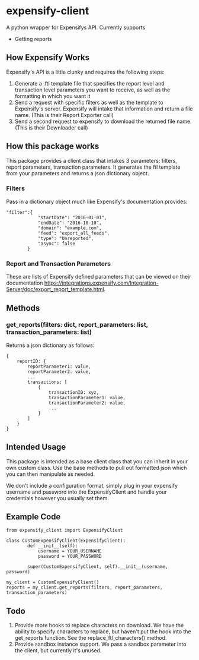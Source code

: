 # expensify-client
A python wrapper for Expensifys API.
Currently supports
- Getting reports

## How Expensify Works
Expensify's API is a little clunky and requires the following steps:
1. Generate a .ftl template file that specifies the report level and transaction
level parameters you want to receive, as well as the formatting in which you
want it
2. Send a request with specific filters as well as the template to Expensify's
server. Expensify will intake that information and return a file name. (This is
their Report Exporter call)
3. Send a second request to expensify to download the returned file name. (This is
their Downloader call)

## How this package works
This package provides a client class that intakes 3 parameters: filters, report 
parameters, transaction parameters. It generates the ftl template from your parameters and returns a json dictionary object.

### Filters
Pass in a dictionary object much like Expensify's documentation provides:
```
"filter":{
            "startDate": "2016-01-01",
            "endDate": "2016-10-10",
            "domain": "example.com",
            "feed": "export_all_feeds",
            "type": "Unreported",
            "async": false
        }
```

### Report and Transaction Parameters
These are lists of Expensify defined parameters that can be viewed on their documentation https://integrations.expensify.com/Integration-Server/doc/export_report_template.html. 

## Methods

### get_reports(filters: dict, report_parameters: list, transaction_parameters: list)

Returns a json dictionary as follows:
```
{
    reportID: {
        reportParameter1: value,
        reportParameter2: value,
        ...
        transactions: [
            {
                transactionID: xyz,
                transactionParameter1: value,
                transactionParameter2: value,
                ...
            }
        ]
    }
}
```
## Intended Usage
This package is intended as a base client class that you can inherit in your own custom class. Use the base methods to pull out formatted json which you can then manipulate as needed.

We don't include a configuration format, simply plug in your expensify username and password into the ExpensifyClient and handle your credentials however you usually set them.

## Example Code
```
from expensify_client import ExpensifyClient

class CustomExpensifyClient(ExpensifyClient):
        def __init__(self):
            username = YOUR_USERNAME
            password = YOUR_PASSWORD

        super(CustomExpensifyClient, self).__init__(username, password)

my_client = CustomExpensifyClient()
reports = my_client.get_reports(filters, report_parameters, transaction_parameters)
```

## Todo
1. Provide more hooks to replace characters on download. We have the ability to specify characters to replace, but haven't put the hook into the get_reports function. See the replace_ftl_characters() method.
2. Provide sandbox instance support. We pass a sandbox parameter into the client, but currently it's unused. 